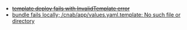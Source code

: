 
- ~~[template deploy fails with InvalidTemplate error](https://github.com/Azure/azure-cnab-quickstarts/issues/32)~~
- [bundle fails locally; /cnab/app/values.yaml.template: No such file or directory](https://github.com/Azure/azure-cnab-quickstarts/issues/34)